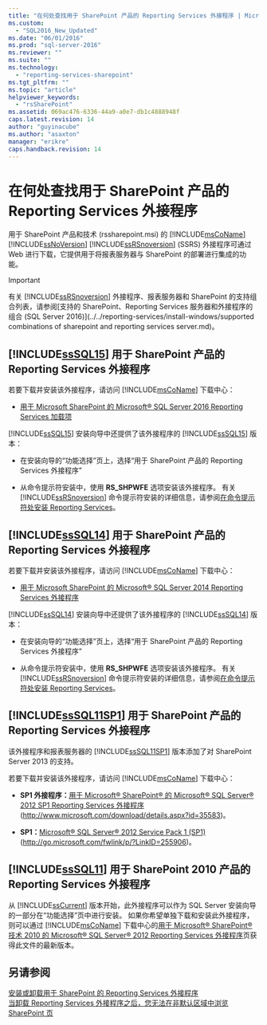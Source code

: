 ```yaml
---
title: "在何处查找用于 SharePoint 产品的 Reporting Services 外接程序 | Microsoft Docs"
ms.custom: 
  - "SQL2016_New_Updated"
ms.date: "06/01/2016"
ms.prod: "sql-server-2016"
ms.reviewer: ""
ms.suite: ""
ms.technology: 
  - "reporting-services-sharepoint"
ms.tgt_pltfrm: ""
ms.topic: "article"
helpviewer_keywords: 
  - "rsSharePoint"
ms.assetid: 069ac476-6336-44a9-a0e7-db1c4888948f
caps.latest.revision: 14
author: "guyinacube"
ms.author: "asaxton"
manager: "erikre"
caps.handback.revision: 14
---
```

# 在何处查找用于 SharePoint 产品的 Reporting Services 外接程序
  用于 SharePoint 产品和技术 (rssharepoint.msi) 的 [!INCLUDE[msCoName](../../includes/msconame-md.md)] [!INCLUDE[ssNoVersion](../../includes/ssnoversion-md.md)] [!INCLUDE[ssRSnoversion](../../includes/ssrsnoversion-md.md)] (SSRS) 外接程序可通过 Web 进行下载，它提供用于将报表服务器与 SharePoint 的部署进行集成的功能。  
  
> [!IMPORTANT]  
>  有关 [!INCLUDE[ssRSnoversion](../../includes/ssrsnoversion-md.md)] 外接程序、报表服务器和 SharePoint 的支持组合列表，请参阅[支持的 SharePoint、Reporting Services 服务器和外接程序的组合 (SQL Server 2016)](../../reporting-services/install-windows/supported combinations of sharepoint and reporting services server.md)。  
  
##  <a name="bkmk_sql16"></a> [!INCLUDE[ssSQL15](../../includes/sssql15-md.md)] 用于 SharePoint 产品的 Reporting Services 外接程序  
 若要下载并安装该外接程序，请访问 [!INCLUDE[msCoName](../../includes/msconame-md.md)] 下载中心：  
  
-   [用于 Microsoft SharePoint 的 Microsoft® SQL Server 2016 Reporting Services 加载项](https://www.microsoft.com/download/details.aspx?id=52682)  
  
 [!INCLUDE[ssSQL15](../../includes/sssql15-md.md)] 安装向导中还提供了该外接程序的 [!INCLUDE[ssSQL15](../../includes/sssql15-md.md)] 版本：  
  
-   在安装向导的“功能选择”页上，选择“用于 SharePoint 产品的 Reporting Services 外接程序”  
  
-   从命令提示符安装中，使用 **RS_SHPWFE** 选项安装该外接程序。 有关 [!INCLUDE[ssRSnoversion](../../includes/ssrsnoversion-md.md)] 命令提示符安装的详细信息，请参阅[在命令提示符处安装 Reporting Services](../../reporting-services/install-windows/install-reporting-services-at-the-command-prompt.md)。  
  
##  <a name="bkmk_sql14"></a> [!INCLUDE[ssSQL14](../../includes/sssql14-md.md)] 用于 SharePoint 产品的 Reporting Services 外接程序  
 若要下载并安装该外接程序，请访问 [!INCLUDE[msCoName](../../includes/msconame-md.md)] 下载中心：  
  
-   [用于 Microsoft SharePoint 的 Microsoft® SQL Server 2014 Reporting Services 外接程序](http://go.microsoft.com/fwlink/?LinkID=324852)  
  
 [!INCLUDE[ssSQL14](../../includes/sssql14-md.md)] 安装向导中还提供了该外接程序的 [!INCLUDE[ssSQL14](../../includes/sssql14-md.md)] 版本：  
  
-   在安装向导的“功能选择”页上，选择“用于 SharePoint 产品的 Reporting Services 外接程序”  
  
-   从命令提示符安装中，使用 **RS_SHPWFE** 选项安装该外接程序。 有关 [!INCLUDE[ssRSnoversion](../../includes/ssrsnoversion-md.md)] 命令提示符安装的详细信息，请参阅[在命令提示符处安装 Reporting Services](../../reporting-services/install-windows/install-reporting-services-at-the-command-prompt.md)。  
  
##  <a name="bkmk_sql11sp1"></a> [!INCLUDE[ssSQL11SP1](../../includes/sssql11sp1-md.md)] 用于 SharePoint 产品的 Reporting Services 外接程序  
 该外接程序和报表服务器的 [!INCLUDE[ssSQL11SP1](../../includes/sssql11sp1-md.md)] 版本添加了对 SharePoint Server 2013 的支持。  
  
 若要下载并安装该外接程序，请访问 [!INCLUDE[msCoName](../../includes/msconame-md.md)] 下载中心：  
  
-   **SP1 外接程序：**[用于 Microsoft® SharePoint® 的 Microsoft® SQL Server® 2012 SP1 Reporting Services 外接程序](http://www.microsoft.com/download/details.aspx?id=35583) (http://www.microsoft.com/download/details.aspx?id=35583)。  
  
-   **SP1：**[Microsoft® SQL Server® 2012 Service Pack 1 (SP1)](http://go.microsoft.com/fwlink/p/?LinkID=255906) (http://go.microsoft.com/fwlink/p/?LinkID=255906)。  
  
##  <a name="bkmk_sql11"></a> [!INCLUDE[ssSQL11](../../includes/sssql11-md.md)] 用于 SharePoint 2010 产品的 Reporting Services 外接程序  
 从 [!INCLUDE[ssCurrent](../../includes/sscurrent-md.md)] 版本开始，此外接程序可以作为 SQL Server 安装向导的一部分在“功能选择”页中进行安装。 如果你希望单独下载和安装此外接程序，则可以通过 [!INCLUDE[msCoName](../../includes/msconame-md.md)] 下载中心的[用于 Microsoft® SharePoint® 技术 2010 的 Microsoft® SQL Server® 2012 Reporting Services 外接程序](http://go.microsoft.com/fwlink/?LinkID=207242)页获得此文件的最新版本。   
  
## 另请参阅  
 [安装或卸载用于 SharePoint 的 Reporting Services 外接程序](../../reporting-services/install-windows/install-or-uninstall-the-reporting-services-add-in-for-sharepoint.md)   
 [当卸载 Reporting Services 外接程序之后，您无法在非默认区域中浏览 SharePoint 页](http://support.microsoft.com/kb/2009212)  
  
  